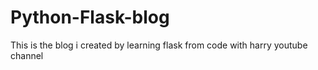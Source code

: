 # Python-Flask-blog
This is the blog i created by learning flask from code with harry youtube channel
